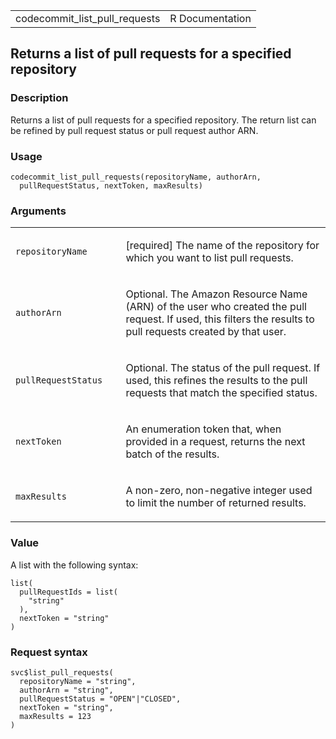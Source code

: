 <table style="width: 100%;">
<tbody>
<tr class="odd">
<td>codecommit_list_pull_requests</td>
<td style="text-align: right;">R Documentation</td>
</tr>
</tbody>
</table>

## Returns a list of pull requests for a specified repository

### Description

Returns a list of pull requests for a specified repository. The return
list can be refined by pull request status or pull request author ARN.

### Usage

    codecommit_list_pull_requests(repositoryName, authorArn,
      pullRequestStatus, nextToken, maxResults)

### Arguments

<table>
<colgroup>
<col style="width: 35%" />
<col style="width: 65%" />
</colgroup>
<tbody>
<tr class="odd">
<td><code
id="codecommit_list_pull_requests_:_repositoryName">repositoryName</code></td>
<td><p>[required] The name of the repository for which you want to list
pull requests.</p></td>
</tr>
<tr class="even">
<td><code
id="codecommit_list_pull_requests_:_authorArn">authorArn</code></td>
<td><p>Optional. The Amazon Resource Name (ARN) of the user who created
the pull request. If used, this filters the results to pull requests
created by that user.</p></td>
</tr>
<tr class="odd">
<td><code
id="codecommit_list_pull_requests_:_pullRequestStatus">pullRequestStatus</code></td>
<td><p>Optional. The status of the pull request. If used, this refines
the results to the pull requests that match the specified
status.</p></td>
</tr>
<tr class="even">
<td><code
id="codecommit_list_pull_requests_:_nextToken">nextToken</code></td>
<td><p>An enumeration token that, when provided in a request, returns
the next batch of the results.</p></td>
</tr>
<tr class="odd">
<td><code
id="codecommit_list_pull_requests_:_maxResults">maxResults</code></td>
<td><p>A non-zero, non-negative integer used to limit the number of
returned results.</p></td>
</tr>
</tbody>
</table>

### Value

A list with the following syntax:

    list(
      pullRequestIds = list(
        "string"
      ),
      nextToken = "string"
    )

### Request syntax

    svc$list_pull_requests(
      repositoryName = "string",
      authorArn = "string",
      pullRequestStatus = "OPEN"|"CLOSED",
      nextToken = "string",
      maxResults = 123
    )
